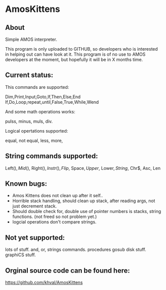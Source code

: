 # AmosKittens

About
-----
Simple AMOS interpreter.

This program is only uploaded to GITHUB, so developers who is interested in helping out can have look at it.
This program is of no use to AMOS developers at the moment, but hopefully it will be in X months time.

Current status:
---------------
This commands are supported:

Dim,Print,Input,Goto,If,Then,Else,End If,Do,Loop,repeat,until,False,True,While,Wend

And some math operations works: 

pulss, minus, muls, div.

Logical opertations supported:

equal, not equal, less, more, 

String commands supported:
--------------------------
Left$(), Mid$(), Right$(), Instr(), Flip$, 
Space$, Upper$, Lower$, String$, Chr$, Asc, Len

Known bugs:
----------
* Amos Kittens does not clean up after it self..
* Horrible stack handling, should clean up stack, after reading args, not just decrement stack.
* Should double check for, double use of pointer numbers is stacks, string functions. (not freed so not problem yet.)
* logcial operations don't compare strings.

Not yet supported:
------------------
lots of stuff.
and, or, strings commands.
procedures
gosub
disk stuff.
graphiCS stuff.

Orginal source code can be found here:
--------------------------------------
https://github.com/khval/AmosKittens
